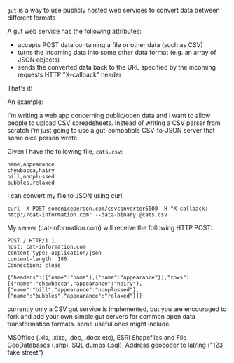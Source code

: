 `gut` is a way to use publicly hosted web services to convert data between different formats

A gut web service has the following attributes:

  * accepts POST data containing a file or other data (such as CSV)
  * turns the incoming data into some other data format (e.g. an array of JSON objects)
  * sends the converted data back to the URL specified by the incoming requests HTTP "X-callback" header
  
That's it!

An example:

I'm writing a web app concerning public/open data and I want to allow people to upload CSV spreadsheets. Instead of writing a CSV parser from scratch i'm just going to use a gut-compatible CSV-to-JSON server that some nice person wrote.

Given I have the following file, `cats.csv`:
    
    name,appearance
    chewbacca,hairy
    bill,nonplussed
    bubbles,relaxed
    
I can convert my file to JSON using curl:

    curl -X POST someniceperson.com/csvconverter5000 -H "X-callback: http://cat-information.com" --data-binary @cats.csv
    
My server (cat-information.com) will receive the following HTTP POST:

    POST / HTTP/1.1
    host: cat-information.com
    content-type: application/json
    content-length: 186
    Connection: close

    {"headers":[{"name":"name"},{"name":"appearance"}],"rows":[{"name":"chewbacca","appearance":"hairy"},{"name":"bill","appearance":"nonplussed"},{"name":"bubbles","appearance":"relaxed"}]}

currently only a CSV gut service is implemented, but you are encouraged to fork and add your own simple gut servers for common open data transformation formats. some useful ones might include:

MSOffice (.xls, .xlxs, .doc, .docx etc), ESRI Shapefiles and File GeoDatabases (.shp), SQL dumps (.sql), Address geocoder to lat/lng ("123 fake street")